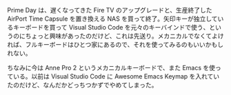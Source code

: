 Prime Day は、遅くなってきた Fire TV のアップグレードと、生産終了した AirPort Time Capsule を置き換える NAS を買って終了。矢印キーが独立しているキーボードを買って Visual Studio Code を元々のキーバインドで使う、というのにちょっと興味があったのだけど、これは先送り。メカニカルでなくてよければ、フルキーボードはひとつ家にあるので、それを使ってみるのもいいかもしれない。

ちなみに今は Anne Pro 2 というメカニカルキーボードで、また Emacs を使っている。以前は Visual Studio Code に Awesome Emacs Keymap を入れていたのだけど、なんだかどっちつかずでやめてしまった。

